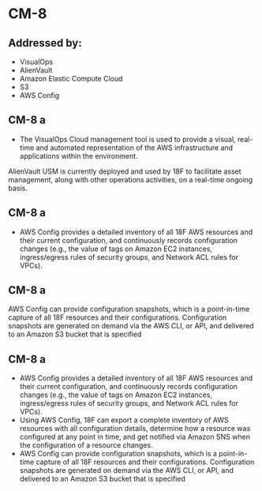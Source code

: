 # CM-8
## Addressed by:
 - VisualOps
 - AlienVault
 - Amazon Elastic Compute Cloud
 - S3
 - AWS Config


## CM-8 a
- The VisualOps Cloud management tool is used to provide a visual, real-time and automated representation of the AWS infrastructure and applications within the environment.





AlienVault USM is currently deployed and used by 18F to facilitate asset management, along with other operations activities, on a real-time ongoing basis.




## CM-8 a
- AWS Config provides a detailed inventory of all 18F AWS resources and their current configuration, and continuously records configuration changes (e.g., the value of tags on Amazon EC2 instances, ingress/egress rules of security groups, and Network ACL rules for VPCs).





## CM-8 a
AWS Config can provide configuration snapshots, which is a point-in-time capture of all 18F resources and their configurations. Configuration snapshots are generated on demand via the AWS CLI, or API, and delivered to an Amazon S3 bucket that is specified




## CM-8 a
- AWS Config provides a detailed inventory of all 18F AWS resources and their current configuration, and continuously records configuration changes (e.g., the value of tags on Amazon EC2 instances, ingress/egress rules of security groups, and Network ACL rules for VPCs).
- Using AWS Config, 18F can export a complete inventory of AWS resources with all configuration details, determine how a resource was configured at any point in time, and get notified via Amazon SNS when the configuration of a resource changes.
- AWS Config can provide configuration snapshots, which is a point-in-time capture of all 18F resources and their configurations. Configuration snapshots are generated on demand via the AWS CLI, or API, and delivered to an Amazon S3 bucket that is specified




